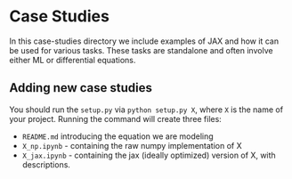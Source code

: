 # Case Studies

In this case-studies directory we include examples of JAX and how it can be used for various tasks. These tasks are standalone and often 
involve either ML or differential equations.

## Adding new case studies

You should run the `setup.py` via `python setup.py X`, where `X` is the name of your project. Running the command will create three files:

- `README.md` introducing the equation we are modeling
- `X_np.ipynb` - containing the raw numpy implementation of X
- `X_jax.ipynb` - containing the jax (ideally optimized) version of X, with descriptions.

